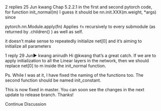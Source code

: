 

<!--
 * @version:
 * @Author:  StevenJokes https://github.com/StevenJokes
 * @Date: 2020-09-13 20:53:50
 * @LastEditors:  StevenJokes https://github.com/StevenJokes
 * @LastEditTime: 2020-09-13 20:53:52
 * @Description:http://preview.d2l.ai/d2l-en/master/chapter_deep-learning-computation/parameters.html
 * @TODO::
 * @Reference:
-->
2 replies
25 Jun
kwang
Chap 5.2.2.1
in the first and second pytorch code, for function
init_normal(m)
I guess it should be
nn.init.XXX(m.weight, *args)
since

pytorch.nn.Module.apply(fn) Applies `fn` recursively to every submodule (as returned by .children() ) as well as self.

it doesn’t make sense to repeatedly initialize net[0] and it’s aiming to initialize all parameters

1 reply
29 Jun▶ kwang
anirudh
Hi @kwang that’s a great catch. If we are to apply initialization to all the Linear layers in the network, then we should replace net[0] to m inside the init_normal function.

Ps. While I was at it, I have fixed the naming of the functions too. The second function should be named init_constant.

This is now fixed in master. You can soon see the changes in the next update to release branch.
Thanks!

Continue Discussion
